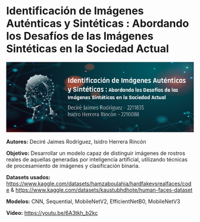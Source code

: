 # Identificación de Imágenes Auténticas y Sintéticas : Abordando los Desafíos de las Imágenes Sintéticas en la Sociedad Actual

![banner](banner.png)

**Autores:**
Deciré Jaimes Rodríguez, Isidro Herrera Rincón

**Objetivo:** 
Desarrollar un modelo capaz de distinguir imágenes de rostros reales de aquellas generadas por inteligencia artificial, utilizando técnicas de procesamiento de imágenes y clasificación binaria.

**Datasets usados:** https://www.kaggle.com/datasets/hamzaboulahia/hardfakevsrealfaces/code & https://www.kaggle.com/datasets/kaustubhdhote/human-faces-dataset

**Modelos:** CNN, Sequential, MobileNetV2, EfficientNetB0, MobileNetV3

**Vídeo:** 
https://youtu.be/6A3tkh_b2kc
